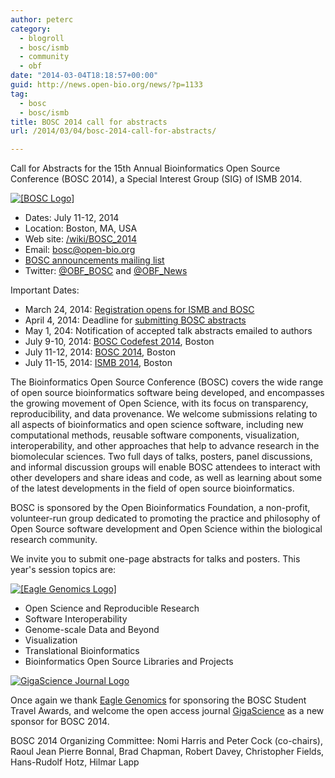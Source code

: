 ```yaml
---
author: peterc
category:
  - blogroll
  - bosc/ismb
  - community
  - obf
date: "2014-03-04T18:18:57+00:00"
guid: http://news.open-bio.org/news/?p=1133
tag:
  - bosc
  - bosc/ismb
title: BOSC 2014 call for abstracts
url: /2014/03/04/bosc-2014-call-for-abstracts/

---
```

Call for Abstracts for the 15th Annual Bioinformatics Open Source Conference (BOSC 2014), a Special Interest Group (SIG) of ISMB 2014.

[![[BOSC Logo]](/w/images/b/b0/Pear.png)](/wiki/BOSC_2014)

- Dates: July 11-12, 2014
- Location: Boston, MA, USA
- Web site: [/wiki/BOSC\_2014](/wiki/BOSC_2014)
- Email: bosc@open-bio.org
- [BOSC announcements mailing list](http://lists.open-bio.org/mailman/listinfo/bosc-announce)
- Twitter: [@OBF\_BOSC](https://twitter.com/OBF_BOSC "OBF Bioinformatics Open Source Conference (BOSC)") and [@OBF\_News](https://twitter.com/OBF_news "Open Bioinformatics Foundation (OBF) News")

Important Dates:

- March 24, 2014: [Registration opens for ISMB and BOSC](https://www.iscb.org/ismb2014-registration)
- April 4, 2014: Deadline for [submitting BOSC abstracts](/wiki/BOSC_Abstract_Submission "BOSC abstract submission")
- May 1, 204: Notification of accepted talk abstracts emailed to authors
- July 9-10, 2014: [BOSC Codefest 2014](/wiki/Codefest_2014 "BOSC Codefest 2014"), Boston
- July 11-12, 2014: [BOSC 2014](/wiki/BOSC_2014 "BOSC 2014"), Boston
- July 11-15, 2014: [ISMB 2014](https://www.iscb.org/ismb2014 "ISMB 2014 conference"), Boston

The Bioinformatics Open Source Conference (BOSC) covers the wide range of open source bioinformatics software being developed, and encompasses the growing movement of Open Science, with its focus on transparency, reproducibility, and data provenance. We welcome submissions relating to all aspects of bioinformatics and open science software, including new computational methods, reusable software components, visualization, interoperability, and other approaches that help to advance research in the biomolecular sciences. Two full days of talks, posters, panel discussions, and informal discussion groups will enable BOSC attendees to interact with other developers and share ideas and code, as well as learning about some of the latest developments in the field of open source bioinformatics.

BOSC is sponsored by the Open Bioinformatics Foundation, a non-profit, volunteer-run group dedicated to promoting the practice and philosophy of Open Source software development and Open Science within the biological research community.

We invite you to submit one-page abstracts for talks and posters. This year's session topics are:

[![[Eagle Genomics Logo]](/w/images/thumb/5/5f/Eagle_logo_2013.jpg/120px-Eagle_logo_2013.jpg)](http://www.eaglegenomics.com/)

- Open Science and Reproducible Research
- Software Interoperability
- Genome-scale Data and Beyond
- Visualization
- Translational Bioinformatics
- Bioinformatics Open Source Libraries and Projects

[![GigaScience Journal Logo](/w/images/thumb/b/bb/Gigascience-07.png/200px-Gigascience-07.png)](http://www.gigasciencejournal.com/)

Once again we thank [Eagle Genomics](http://www.eaglegenomics.com/) for sponsoring the BOSC Student Travel Awards, and welcome the open access journal [GigaScience](http://www.gigasciencejournal.com/) as a new sponsor for BOSC 2014.

BOSC 2014 Organizing Committee:
Nomi Harris and Peter Cock (co-chairs), Raoul Jean Pierre Bonnal, Brad Chapman, Robert Davey, Christopher Fields, Hans-Rudolf Hotz, Hilmar Lapp
